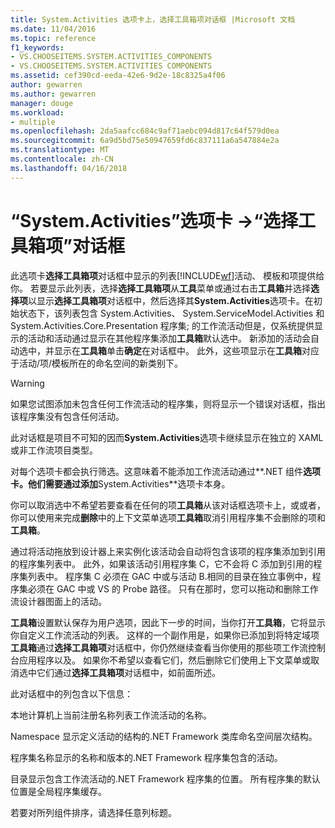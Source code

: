 ```yaml
---
title: System.Activities 选项卡上，选择工具箱项对话框 |Microsoft 文档
ms.date: 11/04/2016
ms.topic: reference
f1_keywords:
- VS.CHOOSEITEMS.SYSTEM.ACTIVITIES_COMPONENTS
- VS.CHOOSEITEMS.SYSTEM.ACTIVITIES COMPONENTS
ms.assetid: cef390cd-eeda-42e6-9d2e-18c8325a4f06
author: gewarren
ms.author: gewarren
manager: douge
ms.workload:
- multiple
ms.openlocfilehash: 2da5aafcc684c9af71aebc094d817c64f579d0ea
ms.sourcegitcommit: 6a9d5bd75e50947659fd6c837111a6a547884e2a
ms.translationtype: MT
ms.contentlocale: zh-CN
ms.lasthandoff: 04/16/2018
---
```

# <a name="systemactivities-tab-choose-toolbox-items-dialog-box"></a>“System.Activities”选项卡 ->“选择工具箱项”对话框
此选项卡**选择工具箱项**对话框中显示的列表[!INCLUDE[wf](../workflow-designer/includes/wf_md.md)]活动、 模板和项提供给你。 若要显示此列表，选择**选择工具箱项**从**工具**菜单或通过右击**工具箱**并选择**选择项**以显示**选择工具箱项**对话框中，然后选择其**System.Activities**选项卡。在初始状态下，该列表包含 System.Activities、 System.ServiceModel.Activities 和 System.Activities.Core.Presentation 程序集; 的工作流活动但是，仅系统提供显示的活动和活动通过显示在其他程序集添加**工具箱**默认选中。 新添加的活动会自动选中，并显示在**工具箱**单击**确定**在对话框中。 此外，这些项显示在**工具箱**对应于活动/项/模板所在的命名空间的新类别下。

> [!WARNING]
> 如果您试图添加未包含任何工作流活动的程序集，则将显示一个错误对话框，指出该程序集没有包含任何活动。

 此对话框是项目不可知的因而**System.Activities**选项卡继续显示在独立的 XAML 或非工作流项目类型。

 对每个选项卡都会执行筛选。这意味着不能添加工作流活动通过**.NET 组件**选项卡。他们需要通过添加**System.Activities**选项卡本身。

 你可以取消选中不希望若要查看在任何的项**工具箱**从该对话框选项卡上，或或者，你可以使用来完成**删除**中的上下文菜单选项**工具箱**取消引用程序集不会删除的项和**工具箱**。

 通过将活动拖放到设计器上来实例化该活动会自动将包含该项的程序集添加到引用的程序集列表中。 此外，如果该活动引用程序集 C，它不会将 C 添加到引用的程序集列表中。 程序集 C 必须在 GAC 中或与活动 B.相同的目录在独立事例中，程序集必须在 GAC 中或 VS 的 Probe 路径。 只有在那时，您可以拖动和删除工作流设计器图面上的活动。

 **工具箱**设置默认保存为用户选项，因此下一步的时间，当你打开**工具箱**，它将显示你自定义工作流活动的列表。 这样的一个副作用是，如果你已添加到将特定域项**工具箱**通过**选择工具箱项**对话框中，你仍然继续查看当你使用的那些项工作流控制台应用程序以及。 如果你不希望以查看它们，然后删除它们使用上下文菜单或取消选中它们通过**选择工具箱项**对话框中，如前面所述。

 此对话框中的列包含以下信息：

 本地计算机上当前注册名称列表工作流活动的名称。

 Namespace 显示定义活动的结构的.NET Framework 类库命名空间层次结构。

 程序集名称显示的名称和版本的.NET Framework 程序集包含的活动。

 目录显示包含工作流活动的.NET Framework 程序集的位置。 所有程序集的默认位置是全局程序集缓存。

 若要对所列组件排序，请选择任意列标题。